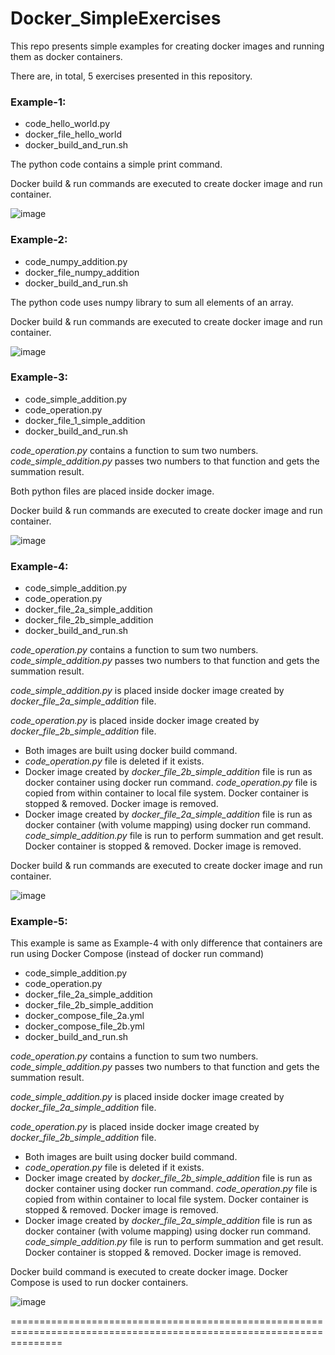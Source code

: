 # Docker_SimpleExercises
This repo presents simple examples for creating docker images and running them as docker containers.

There are, in total, 5 exercises presented in this repository.


### Example-1:
* code_hello_world.py
* docker_file_hello_world
* docker_build_and_run.sh

The python code contains a simple print command.

Docker build & run commands are executed to create docker image and run container.

![image](https://github.com/user-attachments/assets/72c9ca9f-259f-4152-b2ba-342195c36f7d)


### Example-2:
* code_numpy_addition.py
* docker_file_numpy_addition
* docker_build_and_run.sh

The python code uses numpy library to sum all elements of an array.

Docker build & run commands are executed to create docker image and run container.

![image](https://github.com/user-attachments/assets/7c1adf71-c380-4460-a52e-8f976da31496)


### Example-3:
* code_simple_addition.py
* code_operation.py
* docker_file_1_simple_addition
* docker_build_and_run.sh

*code_operation.py* contains a function to sum two numbers. *code_simple_addition.py* passes two numbers to that function and gets the summation result.

Both python files are placed inside docker image.

Docker build & run commands are executed to create docker image and run container.

![image](https://github.com/user-attachments/assets/46e1c50a-e990-4f76-891a-61b1ce7e0b33)


### Example-4:
* code_simple_addition.py
* code_operation.py
* docker_file_2a_simple_addition
* docker_file_2b_simple_addition
* docker_build_and_run.sh

*code_operation.py* contains a function to sum two numbers. *code_simple_addition.py* passes two numbers to that function and gets the summation result.

*code_simple_addition.py* is placed inside docker image created by *docker_file_2a_simple_addition* file.

*code_operation.py* is placed inside docker image created by *docker_file_2b_simple_addition* file.

* Both images are built using docker build command.
* *code_operation.py* file is deleted if it exists.
* Docker image created by *docker_file_2b_simple_addition* file is run as docker container using docker run command. *code_operation.py* file is copied from within container to local file system. Docker container is stopped & removed. Docker image is removed.
* Docker image created by *docker_file_2a_simple_addition* file is run as docker container (with volume mapping) using docker run command. *code_simple_addition.py* file is run to perform summation and get result. Docker container is stopped & removed. Docker image is removed.

Docker build & run commands are executed to create docker image and run container.

![image](https://github.com/user-attachments/assets/0c81e0b1-a0d5-4486-bfb1-97c6682eb1e1)


### Example-5:
This example is same as Example-4 with only difference that containers are run using Docker Compose (instead of docker run command)
* code_simple_addition.py
* code_operation.py
* docker_file_2a_simple_addition
* docker_file_2b_simple_addition
* docker_compose_file_2a.yml
* docker_compose_file_2b.yml
* docker_build_and_run.sh

*code_operation.py* contains a function to sum two numbers. *code_simple_addition.py* passes two numbers to that function and gets the summation result.

*code_simple_addition.py* is placed inside docker image created by *docker_file_2a_simple_addition* file.

*code_operation.py* is placed inside docker image created by *docker_file_2b_simple_addition* file.

* Both images are built using docker build command.
* *code_operation.py* file is deleted if it exists.
* Docker image created by *docker_file_2b_simple_addition* file is run as docker container using docker run command. *code_operation.py* file is copied from within container to local file system. Docker container is stopped & removed. Docker image is removed.
* Docker image created by *docker_file_2a_simple_addition* file is run as docker container (with volume mapping) using docker run command. *code_simple_addition.py* file is run to perform summation and get result. Docker container is stopped & removed. Docker image is removed.

Docker build command is executed to create docker image.
Docker Compose is used to run docker containers.

![image](https://github.com/user-attachments/assets/80b4c402-2b37-4baf-9730-cb000415a8ad)


=====================================================================================================================
